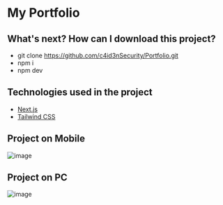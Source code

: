 # My Portfolio

## What's next? How can I download this project?

- git clone https://github.com/c4id3nSecurity/Portfolio.git
- npm i
- npm dev

## Technologies used in the project

- [Next.js](https://nextjs.org)
- [Tailwind CSS](https://tailwindcss.com)

## Project on Mobile

![image](https://github.com/c4id3nSecurity/Portfolio/assets/137456612/a559ce27-3ec2-4a4e-a64c-a05f4d057def)

## Project on PC

![image](https://github.com/c4id3nSecurity/Portfolio/assets/137456612/4b1952e6-a406-42c6-b6b0-35ba88bde534)
